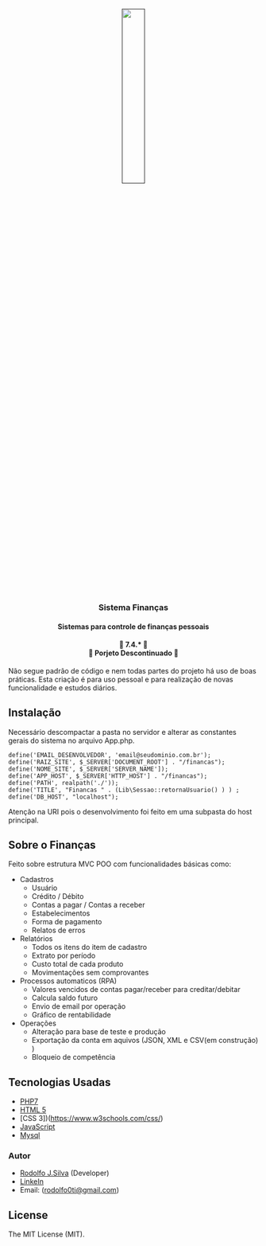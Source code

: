 <p align="center">
  <a href="">
    <img src="https://www.php.net/images/logos/php-logo.svg" width="30%">
  </a>
  <h3 align="center">Sistema Finanças</h3>
  <h4 align="center">Sistemas para controle de finanças pessoais</h4>
  <h4 align="center"> 
	🚧  7.4.*  🚧 <br>
	🚧  Porjeto Descontinuado  🚧
</h4>

Não segue padrão de código e nem todas partes do projeto há uso de boas práticas. Esta criação é para uso pessoal e para realização de novas funcionalidade e estudos diários.

</p>

## Instalação
Necessário descompactar a pasta no servidor e alterar as constantes gerais do sistema no arquivo App.php.
```
define('EMAIL_DESENVOLVEDOR', 'email@seudominio.com.br');
define('RAIZ_SITE', $_SERVER['DOCUMENT_ROOT'] . "/financas"); 
define('NOME_SITE', $_SERVER['SERVER_NAME']);
define('APP_HOST', $_SERVER['HTTP_HOST'] . "/financas");
define('PATH', realpath('./'));
define('TITLE', "Financas " . (Lib\Sessao::retornaUsuario() ) ) ;
define('DB_HOST', "localhost");
 ```
 Atenção na URI pois o desenvolvimento foi feito em uma subpasta do host principal.
 
 ## Sobre o Finanças
Feito sobre estrutura MVC POO com funcionalidades básicas como:
 - Cadastros
    - Usuário
    - Crédito / Débito
    - Contas a pagar / Contas a receber
    - Estabelecimentos
    - Forma de pagamento        
    - Relatos de erros
 - Relatórios
   - Todos os itens do item de cadastro
   - Extrato por período
   - Custo total de cada produto
   - Movimentações sem comprovantes 
- Processos automaticos (RPA)
   - Valores vencidos de contas pagar/receber para creditar/debitar
   - Calcula saldo futuro
   - Envio de email por operação
   - Gráfico de rentabilidade
- Operações
    - Alteração para base de teste e produção
    - Exportação da conta em aquivos (JSON, XML e CSV(em construção) )
    - Bloqueio de competência
  
## Tecnologias Usadas
- [PHP7](https://www.php.net/)
- [HTML 5](https://developer.mozilla.org/pt-BR/docs/Web/HTML)
- [CSS 3])(https://www.w3schools.com/css/)
- [JavaScript](https://developer.mozilla.org/pt-BR/docs/Web/JavaScript)
- [Mysql](https://www.mysql.com/)

### Autor
- [Rodolfo J.Silva](https://github.com/lrodolfol) (Developer)
- [LinkeIn](https://www.linkedin.com/in/rodolfoj-silva/)
- Email: (rodolfo0ti@gmail.com)

## License
The MIT License (MIT).
